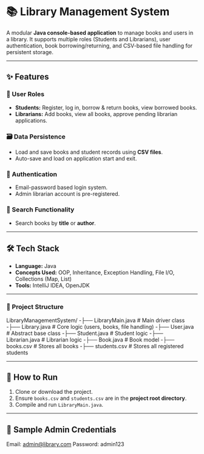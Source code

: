 # 📚 Library Management System

A modular **Java console-based application** to manage books and users in a library. It supports multiple roles (Students and Librarians), user authentication, book borrowing/returning, and CSV-based file handling for persistent storage.

---

## ✨ Features

### 👤 User Roles
- **Students:** Register, log in, borrow & return books, view borrowed books.  
- **Librarians:** Add books, view all books, approve pending librarian applications.

### 🗃 Data Persistence
- Load and save books and student records using **CSV files**.
- Auto-save and load on application start and exit.

### 🔐 Authentication
- Email-password based login system.
- Admin librarian account is pre-registered.

### 🔎 Search Functionality
- Search books by **title** or **author**.

---

## 🛠 Tech Stack

- **Language:** Java  
- **Concepts Used:** OOP, Inheritance, Exception Handling, File I/O, Collections (Map, List)  
- **Tools:** IntelliJ IDEA, OpenJDK

---

### 📁 Project Structure

LibraryManagementSystem/ 
-├── LibraryMain.java # Main driver class 
-├── Library.java # Core logic (users, books, file handling) 
-├── User.java # Abstract base class 
-├── Student.java # Student logic 
-├── Librarian.java # Librarian logic 
-├── Book.java # Book model 
-├── books.csv # Stores all books 
-├── students.csv # Stores all registered students


---

## 📂 How to Run

1. Clone or download the project.
2. Ensure `books.csv` and `students.csv` are in the **project root directory**.
3. Compile and run `LibraryMain.java`.

---

## 📝 Sample Admin Credentials

Email: admin@library.com
Password: admin123
